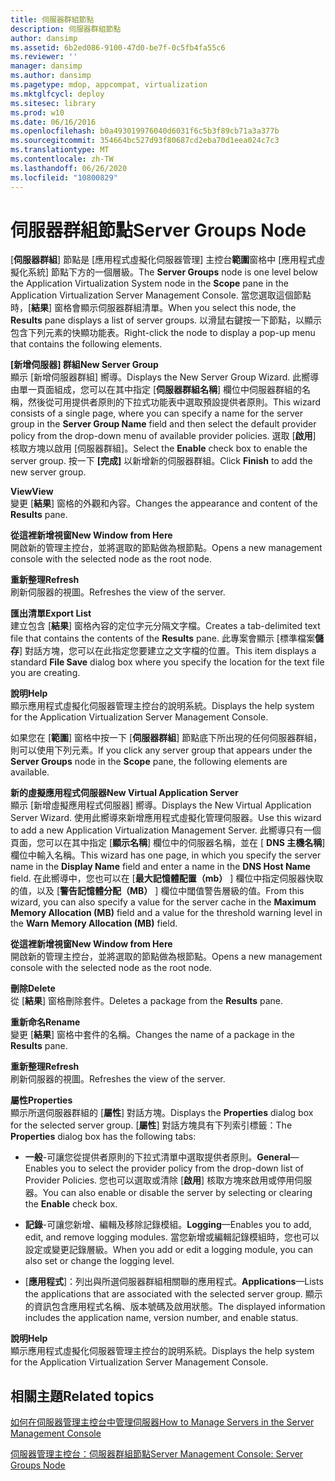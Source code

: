 ```yaml
---
title: 伺服器群組節點
description: 伺服器群組節點
author: dansimp
ms.assetid: 6b2ed086-9100-47d0-be7f-0c5fb4fa55c6
ms.reviewer: ''
manager: dansimp
ms.author: dansimp
ms.pagetype: mdop, appcompat, virtualization
ms.mktglfcycl: deploy
ms.sitesec: library
ms.prod: w10
ms.date: 06/16/2016
ms.openlocfilehash: b0a493019976040d6031f6c5b3f89cb71a3a377b
ms.sourcegitcommit: 354664bc527d93f80687cd2eba70d1eea024c7c3
ms.translationtype: MT
ms.contentlocale: zh-TW
ms.lasthandoff: 06/26/2020
ms.locfileid: "10800829"
---
```

# <span data-ttu-id="13aa6-103">伺服器群組節點</span><span class="sxs-lookup"><span data-stu-id="13aa6-103">Server Groups Node</span></span>


<span data-ttu-id="13aa6-104">[**伺服器群組**] 節點是 [應用程式虛擬化伺服器管理] 主控台**範圍**窗格中 [應用程式虛擬化系統] 節點下方的一個層級。</span><span class="sxs-lookup"><span data-stu-id="13aa6-104">The **Server Groups** node is one level below the Application Virtualization System node in the **Scope** pane in the Application Virtualization Server Management Console.</span></span> <span data-ttu-id="13aa6-105">當您選取這個節點時，[**結果**] 窗格會顯示伺服器群組清單。</span><span class="sxs-lookup"><span data-stu-id="13aa6-105">When you select this node, the **Results** pane displays a list of server groups.</span></span> <span data-ttu-id="13aa6-106">以滑鼠右鍵按一下節點，以顯示包含下列元素的快顯功能表。</span><span class="sxs-lookup"><span data-stu-id="13aa6-106">Right-click the node to display a pop-up menu that contains the following elements.</span></span>

<a href="" id="new-server-group"></a>**<span data-ttu-id="13aa6-107">[新增伺服器] 群組</span><span class="sxs-lookup"><span data-stu-id="13aa6-107">New Server Group</span></span>**  
<span data-ttu-id="13aa6-108">顯示 [新增伺服器群組] 嚮導。</span><span class="sxs-lookup"><span data-stu-id="13aa6-108">Displays the New Server Group Wizard.</span></span> <span data-ttu-id="13aa6-109">此嚮導由單一頁面組成，您可以在其中指定 [**伺服器群組名稱**] 欄位中伺服器群組的名稱，然後從可用提供者原則的下拉式功能表中選取預設提供者原則。</span><span class="sxs-lookup"><span data-stu-id="13aa6-109">This wizard consists of a single page, where you can specify a name for the server group in the **Server Group Name** field and then select the default provider policy from the drop-down menu of available provider policies.</span></span> <span data-ttu-id="13aa6-110">選取 [**啟用**] 核取方塊以啟用 [伺服器群組]。</span><span class="sxs-lookup"><span data-stu-id="13aa6-110">Select the **Enable** check box to enable the server group.</span></span> <span data-ttu-id="13aa6-111">按一下 **[完成]** 以新增新的伺服器群組。</span><span class="sxs-lookup"><span data-stu-id="13aa6-111">Click **Finish** to add the new server group.</span></span>

<a href="" id="view"></a>**<span data-ttu-id="13aa6-112">View</span><span class="sxs-lookup"><span data-stu-id="13aa6-112">View</span></span>**  
<span data-ttu-id="13aa6-113">變更 [**結果**] 窗格的外觀和內容。</span><span class="sxs-lookup"><span data-stu-id="13aa6-113">Changes the appearance and content of the **Results** pane.</span></span>

<a href="" id="new-window-from-here"></a>**<span data-ttu-id="13aa6-114">從這裡新增視窗</span><span class="sxs-lookup"><span data-stu-id="13aa6-114">New Window from Here</span></span>**  
<span data-ttu-id="13aa6-115">開啟新的管理主控台，並將選取的節點做為根節點。</span><span class="sxs-lookup"><span data-stu-id="13aa6-115">Opens a new management console with the selected node as the root node.</span></span>

<a href="" id="refresh"></a>**<span data-ttu-id="13aa6-116">重新整理</span><span class="sxs-lookup"><span data-stu-id="13aa6-116">Refresh</span></span>**  
<span data-ttu-id="13aa6-117">刷新伺服器的視圖。</span><span class="sxs-lookup"><span data-stu-id="13aa6-117">Refreshes the view of the server.</span></span>

<a href="" id="export-list"></a>**<span data-ttu-id="13aa6-118">匯出清單</span><span class="sxs-lookup"><span data-stu-id="13aa6-118">Export List</span></span>**  
<span data-ttu-id="13aa6-119">建立包含 [**結果**] 窗格內容的定位字元分隔文字檔。</span><span class="sxs-lookup"><span data-stu-id="13aa6-119">Creates a tab-delimited text file that contains the contents of the **Results** pane.</span></span> <span data-ttu-id="13aa6-120">此專案會顯示 [標準檔案**儲存**] 對話方塊，您可以在此指定您要建立之文字檔的位置。</span><span class="sxs-lookup"><span data-stu-id="13aa6-120">This item displays a standard **File Save** dialog box where you specify the location for the text file you are creating.</span></span>

<a href="" id="help"></a>**<span data-ttu-id="13aa6-121">說明</span><span class="sxs-lookup"><span data-stu-id="13aa6-121">Help</span></span>**  
<span data-ttu-id="13aa6-122">顯示應用程式虛擬化伺服器管理主控台的說明系統。</span><span class="sxs-lookup"><span data-stu-id="13aa6-122">Displays the help system for the Application Virtualization Server Management Console.</span></span>

<span data-ttu-id="13aa6-123">如果您在 [**範圍**] 窗格中按一下 [**伺服器群組**] 節點底下所出現的任何伺服器群組，則可以使用下列元素。</span><span class="sxs-lookup"><span data-stu-id="13aa6-123">If you click any server group that appears under the **Server Groups** node in the **Scope** pane, the following elements are available.</span></span>

<a href="" id="new-virtual-application-server"></a>**<span data-ttu-id="13aa6-124">新的虛擬應用程式伺服器</span><span class="sxs-lookup"><span data-stu-id="13aa6-124">New Virtual Application Server</span></span>**  
<span data-ttu-id="13aa6-125">顯示 [新增虛擬應用程式伺服器] 嚮導。</span><span class="sxs-lookup"><span data-stu-id="13aa6-125">Displays the New Virtual Application Server Wizard.</span></span> <span data-ttu-id="13aa6-126">使用此嚮導來新增應用程式虛擬化管理伺服器。</span><span class="sxs-lookup"><span data-stu-id="13aa6-126">Use this wizard to add a new Application Virtualization Management Server.</span></span> <span data-ttu-id="13aa6-127">此嚮導只有一個頁面，您可以在其中指定 [**顯示名稱**] 欄位中的伺服器名稱，並在 [ **DNS 主機名稱**] 欄位中輸入名稱。</span><span class="sxs-lookup"><span data-stu-id="13aa6-127">This wizard has one page, in which you specify the server name in the **Display Name** field and enter a name in the **DNS Host Name** field.</span></span> <span data-ttu-id="13aa6-128">在此嚮導中，您也可以在 [**最大記憶體配置（mb）** ] 欄位中指定伺服器快取的值，以及 [**警告記憶體分配（MB）** ] 欄位中閾值警告層級的值。</span><span class="sxs-lookup"><span data-stu-id="13aa6-128">From this wizard, you can also specify a value for the server cache in the **Maximum Memory Allocation (MB)** field and a value for the threshold warning level in the **Warn Memory Allocation (MB)** field.</span></span>

<a href="" id="new-window-from-here"></a>**<span data-ttu-id="13aa6-129">從這裡新增視窗</span><span class="sxs-lookup"><span data-stu-id="13aa6-129">New Window from Here</span></span>**  
<span data-ttu-id="13aa6-130">開啟新的管理主控台，並將選取的節點做為根節點。</span><span class="sxs-lookup"><span data-stu-id="13aa6-130">Opens a new management console with the selected node as the root node.</span></span>

<a href="" id="delete"></a>**<span data-ttu-id="13aa6-131">刪除</span><span class="sxs-lookup"><span data-stu-id="13aa6-131">Delete</span></span>**  
<span data-ttu-id="13aa6-132">從 [**結果**] 窗格刪除套件。</span><span class="sxs-lookup"><span data-stu-id="13aa6-132">Deletes a package from the **Results** pane.</span></span>

<a href="" id="rename"></a>**<span data-ttu-id="13aa6-133">重新命名</span><span class="sxs-lookup"><span data-stu-id="13aa6-133">Rename</span></span>**  
<span data-ttu-id="13aa6-134">變更 [**結果**] 窗格中套件的名稱。</span><span class="sxs-lookup"><span data-stu-id="13aa6-134">Changes the name of a package in the **Results** pane.</span></span>

<a href="" id="refresh"></a>**<span data-ttu-id="13aa6-135">重新整理</span><span class="sxs-lookup"><span data-stu-id="13aa6-135">Refresh</span></span>**  
<span data-ttu-id="13aa6-136">刷新伺服器的視圖。</span><span class="sxs-lookup"><span data-stu-id="13aa6-136">Refreshes the view of the server.</span></span>

<a href="" id="properties"></a>**<span data-ttu-id="13aa6-137">屬性</span><span class="sxs-lookup"><span data-stu-id="13aa6-137">Properties</span></span>**  
<span data-ttu-id="13aa6-138">顯示所選伺服器群組的 [**屬性**] 對話方塊。</span><span class="sxs-lookup"><span data-stu-id="13aa6-138">Displays the **Properties** dialog box for the selected server group.</span></span> <span data-ttu-id="13aa6-139">[**屬性**] 對話方塊具有下列索引標籤：</span><span class="sxs-lookup"><span data-stu-id="13aa6-139">The **Properties** dialog box has the following tabs:</span></span>

-   <span data-ttu-id="13aa6-140">**一般**-可讓您從提供者原則的下拉式清單中選取提供者原則。</span><span class="sxs-lookup"><span data-stu-id="13aa6-140">**General**—Enables you to select the provider policy from the drop-down list of Provider Policies.</span></span> <span data-ttu-id="13aa6-141">您也可以選取或清除 [**啟用**] 核取方塊來啟用或停用伺服器。</span><span class="sxs-lookup"><span data-stu-id="13aa6-141">You can also enable or disable the server by selecting or clearing the **Enable** check box.</span></span>

-   <span data-ttu-id="13aa6-142">**記錄**-可讓您新增、編輯及移除記錄模組。</span><span class="sxs-lookup"><span data-stu-id="13aa6-142">**Logging**—Enables you to add, edit, and remove logging modules.</span></span> <span data-ttu-id="13aa6-143">當您新增或編輯記錄模組時，您也可以設定或變更記錄層級。</span><span class="sxs-lookup"><span data-stu-id="13aa6-143">When you add or edit a logging module, you can also set or change the logging level.</span></span>

-   <span data-ttu-id="13aa6-144">[**應用程式**]：列出與所選伺服器群組相關聯的應用程式。</span><span class="sxs-lookup"><span data-stu-id="13aa6-144">**Applications**—Lists the applications that are associated with the selected server group.</span></span> <span data-ttu-id="13aa6-145">顯示的資訊包含應用程式名稱、版本號碼及啟用狀態。</span><span class="sxs-lookup"><span data-stu-id="13aa6-145">The displayed information includes the application name, version number, and enable status.</span></span>

<a href="" id="help"></a>**<span data-ttu-id="13aa6-146">說明</span><span class="sxs-lookup"><span data-stu-id="13aa6-146">Help</span></span>**  
<span data-ttu-id="13aa6-147">顯示應用程式虛擬化伺服器管理主控台的說明系統。</span><span class="sxs-lookup"><span data-stu-id="13aa6-147">Displays the help system for the Application Virtualization Server Management Console.</span></span>

## <span data-ttu-id="13aa6-148">相關主題</span><span class="sxs-lookup"><span data-stu-id="13aa6-148">Related topics</span></span>


[<span data-ttu-id="13aa6-149">如何在伺服器管理主控台中管理伺服器</span><span class="sxs-lookup"><span data-stu-id="13aa6-149">How to Manage Servers in the Server Management Console</span></span>](how-to-manage-servers-in-the-server-management-console.md)

[<span data-ttu-id="13aa6-150">伺服器管理主控台：伺服器群組節點</span><span class="sxs-lookup"><span data-stu-id="13aa6-150">Server Management Console: Server Groups Node</span></span>](server-management-console-server-groups-node.md)

 

 





